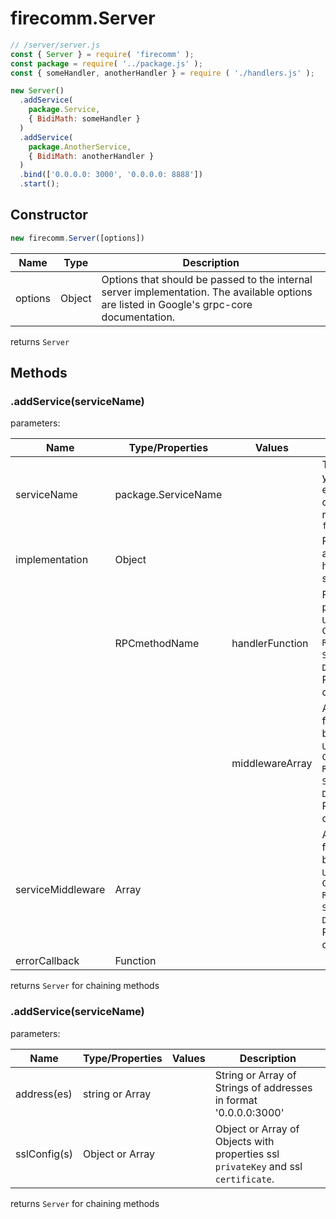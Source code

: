 # firecomm.Server

```javascript
// /server/server.js
const { Server } = require( 'firecomm' );
const package = require( '../package.js' );
const { someHandler, anotherHandler } = require ( './handlers.js' );

new Server()
  .addService( 
    package.Service,   
    { BidiMath: someHandler }
  )
  .addService( 
    package.AnotherService,   
    { BidiMath: anotherHandler }
  )
  .bind(['0.0.0.0: 3000', '0.0.0.0: 8888'])
  .start();
```

## Constructor
```javascript
new firecomm.Server([options])
```

| Name    | Type   | Description                                                                                                             |
| --------- | -------- | ------------------------------------------------------------------------------------------------------------------------- |
| options | Object | Options that should be passed to the internal server implementation. The available options are listed in Google's grpc-core documentation. |
returns `Server`
## Methods

### .addService(serviceName)

parameters:

| Name              | Type/Properties     | Values          | Description                                                                                                                                                                     |
| ------------------- | --------------------- | ----------------- | --------------------------------------------------------------------------------------------------------------------------------------------------------------------------------- |
| serviceName       | package.ServiceName |                 | The serviceName you're adding will exist as a property on the `package` returned from `firecomm.build()`                                                                        |
| implementation    | Object              |                 | RPC methodNames as properties and handlers/middleware stacks as values.                                                                                                         |
|                   | RPCmethodName       | handlerFunction | Function to be passed `Server Unary`, `Server Client-Stream Response`, `Server Stream`, or `Server Duplex` based on RPC method definition in `proto`.                           |
|                   |                     | middlewareArray | Array of functions from index 0 up to be passed `Server Unary`, `Server Client-Stream Response`, `Server Stream`, or `Server Duplex` based on RPC method definition in `proto`. |
| serviceMiddleware | Array               |                 | Array of functions from index 0 up to be passed `Server Unary`, `Server Client-Stream Response`, `Server Stream`, or `Server Duplex` based on RPC method definition in `proto`. |
| errorCallback     | Function            |                 |                                                                                                                                                                                 |
returns `Server` for chaining methods

### .addService(serviceName)

parameters:

| Name              | Type/Properties     | Values          | Description                                                                                                                                                                     |
| ------------------- | --------------------- | ----------------- | --------------------------------------------------------------------------------------------------------------------------------------------------------------------------------- |
| address(es)       | string or Array |                 | String or Array of Strings of addresses in format '0.0.0.0:3000'                                                                       |
| sslConfig(s)    | Object or Array             |                 | Object or Array of Objects with properties ssl `privateKey` and ssl `certificate`.                                                                                                         |

returns `Server` for chaining methods



